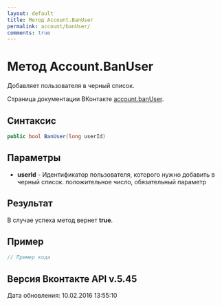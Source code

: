 ```yaml
---
layout: default
title: Метод Account.BanUser
permalink: account/banUser/
comments: true
---
```

# Метод Account.BanUser
Добавляет пользователя в черный список.

Страница документации ВКонтакте [account.banUser](https://vk.com/dev/account.banUser).

## Синтаксис
``` csharp
public bool BanUser(long userId)
```

## Параметры
+ **userId** - Идентификатор пользователя, которого нужно добавить в черный список. положительное число, обязательный параметр

## Результат
В случае успеха метод вернет **true**.

## Пример
``` csharp
// Пример кода
```

## Версия Вконтакте API v.5.45
Дата обновления: 10.02.2016 13:55:10

